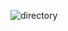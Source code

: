 



![directory](https://cloud.githubusercontent.com/assets/25242489/22154969/969c257e-df25-11e6-83fd-f799d7944147.png)
